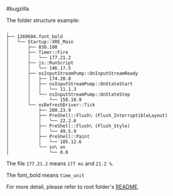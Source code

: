 #bugzilla

The folder structure example:

```
.
├── 1269684.font_bold
│   └── Startup::XRE_Main
│       ├── 836.100
│       ├── Timer::Fire
│       │   └── 177.21.2
│       ├── js::RunScript
│       │   └── 146.17.5
│       ├── nsInputStreamPump::OnInputStreamReady
│       │   ├── 174.20.8
│       │   ├── nsInputStreamPump::OnStateStart
│       │   │   └── 11.1.3
│       │   └── nsInputStreamPump::OnStateStop
│       │       └── 158.18.9
│       └── nsRefreshDriver::Tick
│           ├── 200.23.9
│           ├── PreShell::Flush\ (Flush_InterruptibleLayout)
│           │   └── 22.2.6
│           ├── PreShell::Flush\ (Flush_Style)
│           │   └── 49.5.9
│           ├── PreShell::Paint
│           │   └── 105.12.6
│           └── so\ on
│               └── 0.0
```

The file `177.21.2` means `177 ms` and `21.2 %`.

The font_bold means `time_unit`

For more detail, please refer to root folder's [README][ROOT_README].

[ROOT_README]: ../README.md
